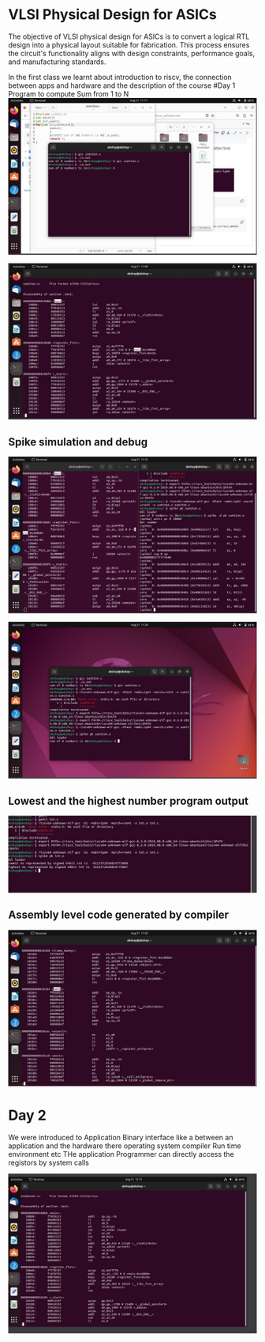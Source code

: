 
# VLSI Physical Design for ASICs

 The objective of VLSI physical design for ASICs is to convert a logical RTL design into a physical layout suitable for fabrication. This process ensures the circuit's functionality aligns with design constraints, performance goals, and manufacturing standards. 

In the first class we learnt about introduction to riscv, the connection between apps and hardware  and the description of the course
#Day 1
Program to compute Sum from 1 to N
![](https://github.com/Akshay1000101/riscvcourse/blob/main/screenshots/1/sum1tonusing%20gcc.JPG?raw=true)


![](https://github.com/Akshay1000101/riscvcourse/blob/main/screenshots/1/2.JPG?raw=true)

## Spike simulation and debug
![](https://github.com/Akshay1000101/riscvcourse/blob/main/screenshots/1/spike%20simulation.JPG?raw=true)


![](https://github.com/Akshay1000101/riscvcourse/blob/main/screenshots/1/spike.JPG?raw=true)
## Lowest and the highest number program output
![](https://github.com/Akshay1000101/riscvcourse/blob/main/screenshots/1/max%20and%20min%20number%20by%20int.JPG?raw=true)
## Assembly level code generated by compiler
![](https://github.com/Akshay1000101/riscvcourse/blob/main/screenshots/1/k.JPG?raw=true)


# Day 2

We were introduced to Application Binary interface like a between an application and the hardware there operating system compiler Run time environment etc
THe application Programmer can directly access the registors by system calls

![](https://github.com/Akshay1000101/riscvcourse/blob/main/screenshots/2/1.JPG?raw=true)
